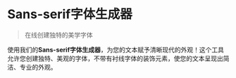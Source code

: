 # Sans-serif字体生成器

> 在线创建独特的美学字体

使用我们的**Sans-serif字体生成器**，为您的文本赋予清晰现代的外观！这个工具允许您创建独特、美观的字体，不带有衬线字体的装饰元素，使您的文本呈现出简洁、专业的外观。